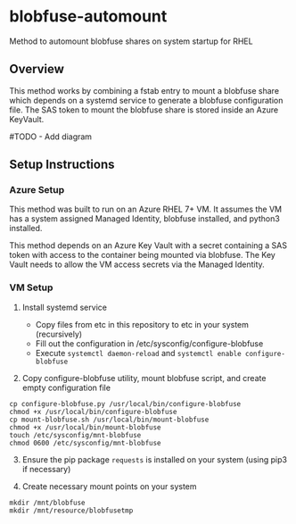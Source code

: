 # blobfuse-automount

Method to automount blobfuse shares on system startup for RHEL 

## Overview

This method works by combining a fstab entry to mount a blobfuse share which depends on a systemd service to generate a blobfuse configuration file. The SAS token to mount the blobfuse share is stored inside an Azure KeyVault.

#TODO - Add diagram

## Setup Instructions

### Azure Setup

This method was built to run on an Azure RHEL 7+ VM. It assumes the VM has a system assigned Managed Identity, blobfuse installed, and python3 installed.

This method depends on an Azure Key Vault with a secret containing a SAS token with access to the container being mounted via blobfuse. The Key Vault needs to allow the VM access secrets via the Managed Identity.

### VM Setup

1. Install systemd service
    - Copy files from etc in this repository to etc in your system (recursively)
    - Fill out the configuration in /etc/sysconfig/configure-blobfuse
    - Execute `systemctl daemon-reload` and `systemctl enable configure-blobfuse`

2. Copy configure-blobfuse utility, mount blobfuse script, and create empty configuration file
```
cp configure-blobfuse.py /usr/local/bin/configure-blobfuse
chmod +x /usr/local/bin/configure-blobfuse
cp mount-blobfuse.sh /usr/local/bin/mount-blobfuse
chmod +x /usr/local/bin/mount-blobfuse
touch /etc/sysconfig/mnt-blobfuse
chmod 0600 /etc/sysconfig/mnt-blobfuse
```

3. Ensure the pip package `requests` is installed on your system (using pip3 if necessary)

4. Create necessary mount points on your system
```
mkdir /mnt/blobfuse
mkdir /mnt/resource/blobfusetmp
```